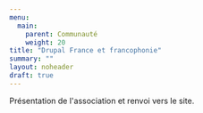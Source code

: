 ```yaml
---
menu:
  main:
    parent: Communauté
    weight: 20
title: "Drupal France et francophonie"
summary: "" 
layout: noheader
draft: true
---
```


Présentation de l'association et renvoi vers le site.